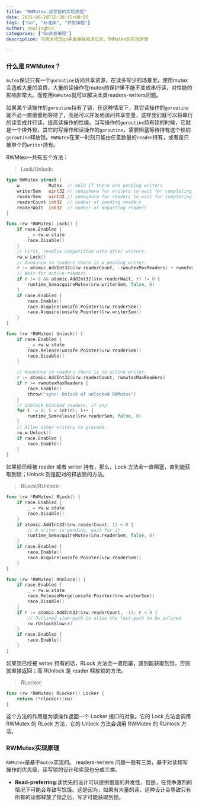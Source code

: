 ```yaml
---
title: "RWMutex:读写锁的实现原理"
date: 2021-06-28T16:38:45+08:00
tags: ["Go", "标准库", "并发编程"]
author: zoulingbin
categories: ["Go并发编程"]
description: 鸟窝大佬的go并发编程阅读记录，RWMutex的实现原理

---
```

<!--more-->

### 什么是 RWMutex？
`mutex`保证只有一个`goroutine`访问共享资源，在读多写少的场景里，使用mutex会造成大量的浪费，大量的读操作在mutex的保护里不能不变成串行读，对性能的影响非常大。而使用`RWMutex`就可以解决此类readers-writers问题。

如果某个读操作的`goroutine`持有了锁，在这种情况下，其它读操作的`goroutine`就不必一直傻傻地等待了，而是可以并发地访问共享变量，这样我们就可以将串行的读变成并行读，提高读操作的性能。当写操作的`goroutine`持有锁的时候，它就是一个排外锁，其它的写操作和读操作的`goroutine`，需要阻塞等待持有这个锁的`goroutine`释放锁。`RWMutex`在某一时刻只能由任意数量的`reader`持有，或者是只被单个的`writer`持有。

RWMtex一共有五个方法：
> Lock/Unlock:

```go
type RWMutex struct {
    w           Mutex  // held if there are pending writers
    writerSem   uint32 // semaphore for writers to wait for completing readers
    readerSem   uint32 // semaphore for readers to wait for completing writers
    readerCount int32  // number of pending readers
    readerWait  int32  // number of departing readers
}

func (rw *RWMutex) Lock() {
	if race.Enabled {
		_ = rw.w.state
		race.Disable()
	}
	// First, resolve competition with other writers.
	rw.w.Lock()
	// Announce to readers there is a pending writer.
	r := atomic.AddInt32(&rw.readerCount, -rwmutexMaxReaders) + rwmutexMaxReaders
	// Wait for active readers.
	if r != 0 && atomic.AddInt32(&rw.readerWait, r) != 0 {
		runtime_SemacquireMutex(&rw.writerSem, false, 0)
	}
	if race.Enabled {
		race.Enable()
		race.Acquire(unsafe.Pointer(&rw.readerSem))
		race.Acquire(unsafe.Pointer(&rw.writerSem))
	}
}

func (rw *RWMutex) Unlock() {
	if race.Enabled {
		_ = rw.w.state
		race.Release(unsafe.Pointer(&rw.readerSem))
		race.Disable()
	}

	// Announce to readers there is no active writer.
	r := atomic.AddInt32(&rw.readerCount, rwmutexMaxReaders)
	if r >= rwmutexMaxReaders {
		race.Enable()
		throw("sync: Unlock of unlocked RWMutex")
	}
	// Unblock blocked readers, if any.
	for i := 0; i < int(r); i++ {
		runtime_Semrelease(&rw.readerSem, false, 0)
	}
	// Allow other writers to proceed.
	rw.w.Unlock()
	if race.Enabled {
		race.Enable()
	}
}
```
如果锁已经被 reader 或者 writer 持有，那么，Lock 方法会一直阻塞，直到能获取到锁；Unlock 则是配对的释放锁的方法。

> RLock/RUnlock:

```go
func (rw *RWMutex) RLock() {
	if race.Enabled {
		_ = rw.w.state
		race.Disable()
	}
	if atomic.AddInt32(&rw.readerCount, 1) < 0 {
		// A writer is pending, wait for it.
		runtime_SemacquireMutex(&rw.readerSem, false, 0)
	}
	if race.Enabled {
		race.Enable()
		race.Acquire(unsafe.Pointer(&rw.readerSem))
	}
}

func (rw *RWMutex) RUnlock() {
	if race.Enabled {
		_ = rw.w.state
		race.ReleaseMerge(unsafe.Pointer(&rw.writerSem))
		race.Disable()
	}
	if r := atomic.AddInt32(&rw.readerCount, -1); r < 0 {
		// Outlined slow-path to allow the fast-path to be inlined
		rw.rUnlockSlow(r)
	}
	if race.Enabled {
		race.Enable()
	}
}
```
如果锁已经被 writer 持有的话，RLock 方法会一直阻塞，直到能获取到锁，否则就直接返回；而 RUnlock 是 reader 释放锁的方法。

> RLocker:

```go
func (rw *RWMutex) RLocker() Locker {
	return (*rlocker)(rw)
}
```
这个方法的作用是为读操作返回一个 Locker 接口的对象。它的 Lock 方法会调用 RWMutex 的 RLock 方法，它的 Unlock 方法会调用 RWMutex 的 RUnlock 方法。

### RWMutex实现原理
`RWMutex`是基于`mutex`实现的。
readers-writers 问题一般有三类，基于对读和写操作的优先级，读写锁的设计和实现也分成三类。
- **Read-preferring**:读优先的设计可以提供很高的并发性，但是，在竞争激烈的情况下可能会导致写饥饿。这是因为，如果有大量的读，这种设计会导致只有所有的读都释放了锁之后，写才可能获取到锁。